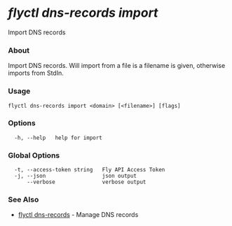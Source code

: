 # _flyctl dns-records import_

Import DNS records

### About

Import DNS records. Will import from a file is a filename is given, otherwise
imports from StdIn.

### Usage
~~~
flyctl dns-records import <domain> [<filename>] [flags]
~~~

### Options

~~~
  -h, --help   help for import
~~~

### Global Options

~~~
  -t, --access-token string   Fly API Access Token
  -j, --json                  json output
      --verbose               verbose output
~~~

### See Also

* [flyctl dns-records](/docs/flyctl/dns-records/)	 - Manage DNS records

